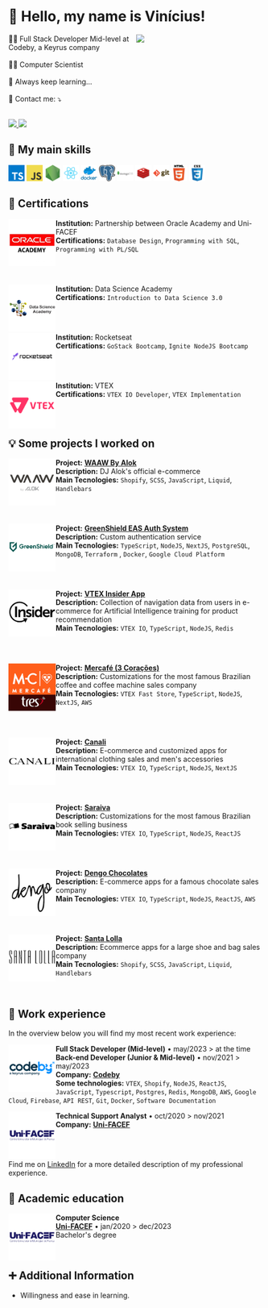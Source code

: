 # 💙 Hello, my name is Vinícius!

<div>
  <img src="https://raw.githubusercontent.com/MicaelliMedeiros/micaellimedeiros/master/image/computer-illustration.png" min-width="250px" max-width="250px" width="250px" align="right">

  <div align="left">
  👨‍💻 Full Stack Developer Mid-level at Codeby, a Keyrus company <br /><br />
  👨‍🎓 Computer Scientist <br /><br />
  💬 Always keep learning... <br /><br />
  💌 Contact me: ⤵️ <br /><br />

  <p>
  <a href="mailto:viniciusgabriel.pb@gmail.com" alt="Gmail">
  <img src="https://img.shields.io/badge/-Gmail-FF0000?style=flat-square&labelColor=FF0000&logo=gmail&logoColor=white&link=mailto:viniciusgabriel.pb@gmail.com" />
  </a>

<a href="https://www.linkedin.com/in/vin%C3%ADcius-gabriel-9b02091b5/" alt="LinkedIn">
  <img src="https://img.shields.io/badge/-Linkedin-0e76a8?style=flat-square&logo=Linkedin&logoColor=white&link=https://www.linkedin.com/in/vin%C3%ADcius-gabriel-9b02091b5/" />
</a>
  </p>
  </div>
</div>

## 🚀 My main skills

<code><img height="32" src="https://raw.githubusercontent.com/github/explore/80688e429a7d4ef2fca1e82350fe8e3517d3494d/topics/typescript/typescript.png" alt="Typescript"/></code>
<code><img height="32" src="https://raw.githubusercontent.com/github/explore/80688e429a7d4ef2fca1e82350fe8e3517d3494d/topics/javascript/javascript.png" alt="Javascript"/></code>
<code><img height="32" src="https://raw.githubusercontent.com/github/explore/80688e429a7d4ef2fca1e82350fe8e3517d3494d/topics/nodejs/nodejs.png" alt="Nodejs"/></code>
<code><img height="32" src="https://raw.githubusercontent.com/github/explore/80688e429a7d4ef2fca1e82350fe8e3517d3494d/topics/react/react.png" alt="React"/></code>
<code><img height="32" src="https://raw.githubusercontent.com/github/explore/80688e429a7d4ef2fca1e82350fe8e3517d3494d/topics/docker/docker.png" alt="Docker"/></code>
<code><img height="32" src="https://raw.githubusercontent.com/github/explore/80688e429a7d4ef2fca1e82350fe8e3517d3494d/topics/postgresql/postgresql.png" alt="PostegreSQL"/></code>
<code><img height="32" src="https://raw.githubusercontent.com/github/explore/80688e429a7d4ef2fca1e82350fe8e3517d3494d/topics/mongodb/mongodb.png" alt="MongoDB"/></code>
<code><img height="32" src="https://raw.githubusercontent.com/github/explore/80688e429a7d4ef2fca1e82350fe8e3517d3494d/topics/redis/redis.png" alt="Redis"/></code>
<code><img height="32" src="https://raw.githubusercontent.com/github/explore/80688e429a7d4ef2fca1e82350fe8e3517d3494d/topics/git/git.png" alt="Git"/></code>
<code><img height="32" src="https://raw.githubusercontent.com/github/explore/80688e429a7d4ef2fca1e82350fe8e3517d3494d/topics/html/html.png" alt="HTML5"/></code>
<code><img height="32" src="https://raw.githubusercontent.com/github/explore/80688e429a7d4ef2fca1e82350fe8e3517d3494d/topics/css/css.png" alt="CSS"/></code>

## 📜 Certifications

<div>

  [<img align="left" width="94px" alt="Oracle Academy" src="/docs/certificates/oracle-academy.png"/>](#)

  <p align="right">

  **Institution:** Partnership between Oracle Academy and Uni-FACEF <br />
  **Certifications:** `Database Design`, `Programming with SQL`, `Programming with PL/SQL`
  </p>
</div>

<br/><br/>

<div>

  [<img align="left" width="94px" alt="Data Science Academy" src="/docs/certificates/data-science-academy.png"/>](#)

  <p align="right">

  **Institution:** Data Science Academy <br />
  **Certifications:** `Introduction to Data Science 3.0`
  </p>
</div>

<br/><br/>

<div>

  [<img align="left" width="94px" alt="Rocketseat" src="/docs/certificates/rocketseat.png"/>](#)

  <p align="right">

  **Institution:** Rocketseat <br />
  **Certifications:** `GoStack Bootcamp`, `Ignite NodeJS Bootcamp` 
  </p>
</div>

<br/><br/>

<div>

  [<img align="left" width="94px" alt="VTEX" src="/docs/certificates/vtex.png"/>](#)

  <p align="right">

  **Institution:** VTEX <br />
  **Certifications:** `VTEX IO Developer`, `VTEX Implementation` 
  </p>
</div>

<br/><br/>

## 💡 Some projects I worked on

<div>

  [<img align="left" width="94px" alt="WAAW By Alok" src="/docs/projects/waaw.png"/>](https://waaw.com.br/)

  <p align="right">

  **Project:** [**WAAW By Alok**](https://waaw.com.br/)<br />
  **Description:** DJ Alok's official e-commerce <br />
  **Main Tecnologies:** `Shopify`, `SCSS`, `JavaScript`, `Liquid`, `Handlebars`
  </p>
</div>

<br/><br/>

<div>

  [<img align="left" width="94px" alt="GreenShield" src="/docs/projects/greenshield.png"/>](#)

  <p align="right">

  **Project:** [**GreenShield EAS Auth System**](#) <br />
  **Description:** Custom authentication service <br />
  **Main Tecnologies:** `TypeScript`, `NodeJS`, `NextJS`, `PostgreSQL`, `MongoDB`, `Terraform` , `Docker`, `Google Cloud Platform`
  </p>
</div>

<br/><br/>

<div>

  [<img align="left" width="94px" alt="Insider" src="/docs/projects/insider.png"/>](https://apps.vtex.com/codeby-useinsider/p)

  <p align="right">

  **Project:** [**VTEX Insider App**](https://apps.vtex.com/codeby-useinsider/p) <br />
  **Description:** Collection of navigation data from users in e-commerce for Artificial Intelligence training for product recommendation <br />
  **Main Tecnologies:** `VTEX IO`, `TypeScript`, `NodeJS`, `Redis`
  </p>
</div>

<br/><br/>

<div>

  [<img align="left" width="94px" alt="Mercafé (3 Corações)" src="/docs/projects/mercafe.png"/>](https://www.mercafe.com.br/)

  <p align="right">

  **Project:** [**Mercafé (3 Corações)**](https://www.mercafe.com.br/) <br />
  **Description:** Customizations for the most famous Brazilian coffee and coffee machine sales company <br />
  **Main Tecnologies:** `VTEX Fast Store`, `TypeScript`, `NodeJS`, `NextJS`, `AWS`
  </p>
</div>

<br/><br/>

<div>

  [<img align="left" width="94px" alt="Canali" src="/docs/projects/canali.png"/>](https://us.canali.com/)

  <p align="right">

  **Project:** [**Canali**](https://us.canali.com/) <br />
  **Description:** E-commerce and customized apps for international clothing sales
and men's accessories <br />
  **Main Tecnologies:** `VTEX IO`, `TypeScript`, `NodeJS`, `NextJS`
  </p>
</div>

<br/><br/>

<div>

  [<img align="left" width="94px" alt="Saraiva" src="/docs/projects/saraiva.png"/>](https://www.saraiva.com.br/)

  <p align="right">

  **Project:** [**Saraiva**](https://www.saraiva.com.br/) <br />
  **Description:** Customizations for the most famous Brazilian book selling business <br />
  **Main Tecnologies:** `VTEX IO`, `TypeScript`, `NodeJS`, `ReactJS`
  </p>
</div>

<br/><br/>

<div>

  [<img align="left" width="94px" alt="Dengo Chocolates" src="/docs/projects/dengo.png"/>](https://www.dengo.com.br/)

  <p align="right">

  **Project:** [**Dengo Chocolates**](https://www.dengo.com.br/) <br />
  **Description:** E-commerce apps for a famous chocolate sales company <br />
  **Main Tecnologies:** `VTEX IO`, `TypeScript`, `NodeJS`, `ReactJS`, `AWS`
  </p>
</div>

<br/><br/>

<div>

  [<img align="left" width="94px" alt="Mercafé - 3 Corações" src="/docs/projects/santalolla.png"/>](https://www.santalolla.com.br/)

  <p align="right">

  **Project:** [**Santa Lolla**](https://www.santalolla.com.br/) <br />
  **Description:** Ecommerce apps for a large shoe and bag sales company <br />
  **Main Tecnologies:** `Shopify`, `SCSS`, `JavaScript`, `Liquid`, `Handlebars`
  </p>
</div>

<br/>

## 💼 Work experience

In the overview below you will find my most recent work experience:

<div>

  [<img align="left" width="94px" alt="Codeby, a Keyrus company" src="/docs/codeby-logo.png"/>](https://codeby.global/)

  <p align="right">

  **Full Stack Developer  (Mid-level)** • may/2023 > at the time <br />
  **Back-end Developer (Junior & Mid-level)** • nov/2021 > may/2023 <br />
  **Company:** [**Codeby**](https://codeby.global/)  <br />
  **Some technologies:** `VTEX`, `Shopify`, `NodeJS`, `ReactJS`, `JavaScript`, `Typescript`, `Postgres`, `Redis`, `MongoDB`, `AWS`, `Google Cloud`, `Firebase`, `API REST`, `Git`, `Docker`, `Software Documentation` <br />
  </p>
</div>

<div>

  [<img align="left" width="94px" alt="Uni-FACEF" src="/docs/unifacef-logo.png"/>](https://www.unifacef.com.br/)

  <p align="right">

  **Technical Support Analyst** • oct/2020 > nov/2021 <br />
  **Company:** [**Uni-FACEF**](https://www.unifacef.com.br/)
  </p>
</div>

<br/><br/>

Find me on [LinkedIn](https://www.linkedin.com/in/vin%C3%ADcius-gabriel-9b02091b5/) for a more detailed description of my professional experience.

## 📘 Academic education

<div>

  [<img align="left" width="94px" alt="Uni-FACEF" src="/docs/unifacef-logo.png"/>](https://www.unifacef.com.br/)

  <p align="right">

  **Computer Science** <br />
  [**Uni-FACEF**](https://www.unifacef.com.br/) • jan/2020 > dec/2023 <br />
  Bachelor's degree
  </p>
</div>

<br/>

## ➕ Additional Information

* Willingness and ease in learning.
